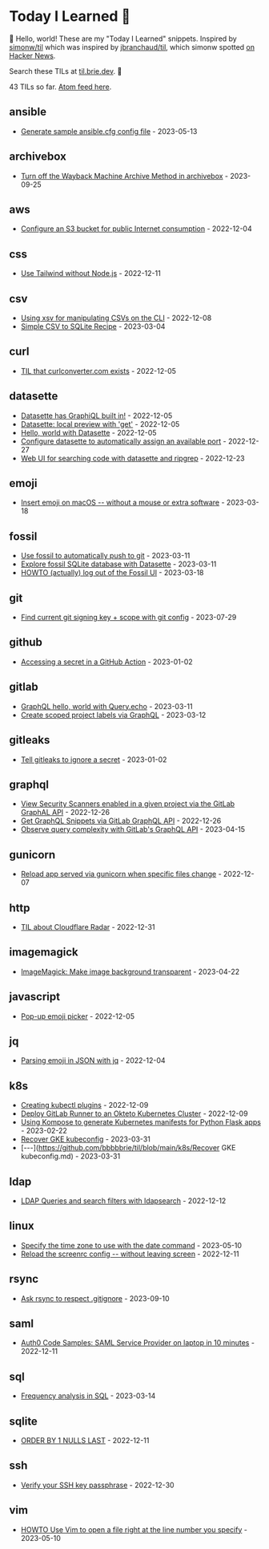 # Today I Learned 🎒

👋 Hello, world! These are my "Today I Learned" snippets. Inspired by [simonw/til](https://github.com/simonw/til) which was inspired by [jbranchaud/til](https://github.com/jbranchaud/til), which simonw spotted [on Hacker News](https://news.ycombinator.com/item?id=22908044).

Search these TILs at [til.brie.dev](https://til.brie.dev). 🚀  

<!-- count starts -->43<!-- count ends --> TILs so far. <a href="https://til.simonwillison.net/til/feed.atom">Atom feed here</a>.

<!-- index starts -->
## ansible

* [Generate sample ansible.cfg config file](https://github.com/bbbbbrie/til/blob/main/ansible/generate-sample-ansible-cfg-file.md) - 2023-05-13

## archivebox

* [Turn off the Wayback Machine Archive Method in archivebox](https://github.com/bbbbbrie/til/blob/main/archivebox/turn-waybackmachine-archive-method-off-archivebox.md) - 2023-09-25

## aws

* [Configure an S3 bucket for public Internet consumption](https://github.com/bbbbbrie/til/blob/main/aws/configure-s3-web.md) - 2022-12-04

## css

* [Use Tailwind without  Node.js](https://github.com/bbbbbrie/til/blob/main/css/use-tailwind-without-node-js.md) - 2022-12-11

## csv

* [Using xsv for manipulating CSVs on the CLI](https://github.com/bbbbbrie/til/blob/main/csv/xsv-for-inspecting-csvs-on-the-cli.md) - 2022-12-08
* [Simple CSV to SQLite Recipe](https://github.com/bbbbbrie/til/blob/main/csv/csv-to-sqlite.md) - 2023-03-04

## curl

* [TIL that curlconverter.com exists](https://github.com/bbbbbrie/til/blob/main/curl/curlconverter.com.md) - 2022-12-05

## datasette

* [Datasette has GraphiQL built in!](https://github.com/bbbbbrie/til/blob/main/datasette/graphql-built-in.md) - 2022-12-05
* [Datasette: local preview with 'get'](https://github.com/bbbbbrie/til/blob/main/datasette/local-preview.md) - 2022-12-05
* [Hello, world with Datasette](https://github.com/bbbbbrie/til/blob/main/datasette/hello-world-datasette.md) - 2022-12-05
* [Configure datasette to automatically assign an available port](https://github.com/bbbbbrie/til/blob/main/datasette/datasette-automatically-assign-available-port.md) - 2022-12-27
* [Web UI for searching code with datasette and ripgrep](https://github.com/bbbbbrie/til/blob/main/datasette/webui-for-searching-code-with-datasette-and-ripgrep.md) - 2022-12-23

## emoji

* [Insert emoji on macOS -- without a mouse or extra software](https://github.com/bbbbbrie/til/blob/main/emoji/insert-emoji-macos-without-mouse.md) - 2023-03-18

## fossil

* [Use fossil to automatically push to git](https://github.com/bbbbbrie/til/blob/main/fossil/fossil-git-export.md) - 2023-03-11
* [Explore fossil SQLite database with Datasette](https://github.com/bbbbbrie/til/blob/main/fossil/explore-fossil-with-datasette.md) - 2023-03-11
* [HOWTO (actually) log out of the Fossil UI](https://github.com/bbbbbrie/til/blob/main/fossil/howto-actually-logout-fossil.md) - 2023-03-18

## git

* [Find current git signing key + scope with git config](https://github.com/bbbbbrie/til/blob/main/git/git-find-current-signingkey.md) - 2023-07-29

## github

* [Accessing a secret in a GitHub Action](https://github.com/bbbbbrie/til/blob/main/github/accessing-secrets-github-action.md) - 2023-01-02

## gitlab

* [GraphQL hello, world with Query.echo](https://github.com/bbbbbrie/til/blob/main/gitlab/query-echo.md) - 2023-03-11
* [Create scoped project labels via GraphQL](https://github.com/bbbbbrie/til/blob/main/gitlab/create-label-graphql.md) - 2023-03-12

## gitleaks

* [Tell gitleaks to ignore a secret](https://github.com/bbbbbrie/til/blob/main/gitleaks/ignoring-a-secret-in-gitleaks.md) - 2023-01-02

## graphql

* [View Security Scanners enabled in a given project via the GitLab GraphAL API](https://github.com/bbbbbrie/til/blob/main/graphql/view-security-scanners-project-gitlab-graphql-api.md) - 2022-12-26
* [Get GraphQL Snippets via GitLab GraphQL API](https://github.com/bbbbbrie/til/blob/main/graphql/get-snippets-via-graphql.md) - 2022-12-26
* [Observe query complexity with GitLab's GraphQL API](https://github.com/bbbbbrie/til/blob/main/graphql/query-complexity-gitlab-graphql-api.md) - 2023-04-15

## gunicorn

* [Reload app served via gunicorn when specific files change](https://github.com/bbbbbrie/til/blob/main/gunicorn/reload-when-file-changes.md) - 2022-12-07

## http

* [TIL about Cloudflare Radar](https://github.com/bbbbbrie/til/blob/main/http/cloudflare-radar.md) - 2022-12-31

## imagemagick

* [ImageMagick: Make image background transparent](https://github.com/bbbbbrie/til/blob/main/imagemagick/imagemagick-make-image-background-transparent.md) - 2023-04-22

## javascript

* [Pop-up emoji picker](https://github.com/bbbbbrie/til/blob/main/javascript/pop-up-emoji-picker.md) - 2022-12-05

## jq

* [Parsing emoji in JSON with jq](https://github.com/bbbbbrie/til/blob/main/jq/parsing-emoji.md) - 2022-12-04

## k8s

* [Creating kubectl plugins](https://github.com/bbbbbrie/til/blob/main/k8s/creating-kubectl-plugins.md) - 2022-12-09
* [Deploy GitLab Runner to an Okteto Kubernetes Cluster](https://github.com/bbbbbrie/til/blob/main/k8s/deploy-gitlab-runner-okteto.md) - 2022-12-09
* [Using Kompose to generate Kubernetes manifests for Python Flask apps](https://github.com/bbbbbrie/til/blob/main/k8s/kompose-generate-kubernetes-manifest-for-flask-app.md) - 2023-02-22
* [Recover GKE kubeconfig](https://github.com/bbbbbrie/til/blob/main/k8s/recover-gke-kubeconfig.md) - 2023-03-31
* [---](https://github.com/bbbbbrie/til/blob/main/k8s/Recover GKE kubeconfig.md) - 2023-03-31

## ldap

* [LDAP Queries and search filters with ldapsearch](https://github.com/bbbbbrie/til/blob/main/ldap/ldapsearch-with-forumsys-test-server.md) - 2022-12-12

## linux

* [Specify the time zone to use with the date command](https://github.com/bbbbbrie/til/blob/main/linux/specify-time-zone-date-command.md) - 2023-05-10
* [Reload the screenrc config -- without leaving screen](https://github.com/bbbbbrie/til/blob/main/linux/reload-screenrc-in-same-session.md) - 2022-12-11

## rsync

* [Ask rsync to respect .gitignore](https://github.com/bbbbbrie/til/blob/main/rsync/ask-rsync-honor-gitignore.md) - 2023-09-10

## saml

* [Auth0 Code Samples: SAML Service Provider on laptop in 10 minutes](https://github.com/bbbbbrie/til/blob/main/saml/auth0-code-samples.md) - 2022-12-11

## sql

* [Frequency analysis in SQL](https://github.com/bbbbbrie/til/blob/main/sql/frequency-analysis-in-sql.md) - 2023-03-14

## sqlite

* [ORDER BY 1 NULLS LAST](https://github.com/bbbbbrie/til/blob/main/sqlite/order-by-1-nulls-last.md) - 2022-12-11

## ssh

* [Verify your SSH key passphrase](https://github.com/bbbbbrie/til/blob/main/ssh/validate-ssh-key-passphrase.md) - 2022-12-30

## vim

* [HOWTO Use Vim to open a file right at the line number you specify](https://github.com/bbbbbrie/til/blob/main/vim/open-file-directly-at-specified-line-number.md) - 2023-05-10
<!-- index ends -->

